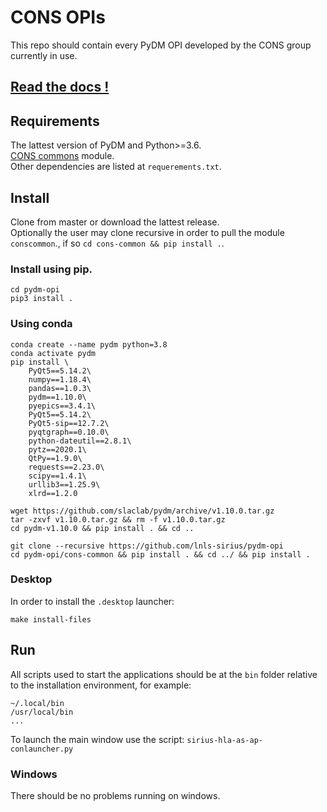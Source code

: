 CONS OPIs
===========

This repo should contain every PyDM OPI developed by the CONS group currently in use.

[Read the docs !](https://lnls-sirius.github.io/pydm-opi/)
----------------------------------------------------------

Requirements
------------
The lattest version of PyDM and Python>=3.6.<br>
[CONS commons](https://github.com/carneirofc/cons-common) module.<br>
Other dependencies are listed at `requerements.txt`.<br>

Install
-------
Clone from master or download the lattest release.<br>
Optionally the user may clone recursive in order to pull the module `conscommon`., if so `cd cons-common && pip install .`.<br>

### Install using pip.
```
cd pydm-opi
pip3 install .
```
### Using conda
```
conda create --name pydm python=3.8
conda activate pydm
pip install \
	PyQt5==5.14.2\
	numpy==1.18.4\
	pandas==1.0.3\
	pydm==1.10.0\
	pyepics==3.4.1\
	PyQt5==5.14.2\
	PyQt5-sip==12.7.2\
	pyqtgraph==0.10.0\
	python-dateutil==2.8.1\
	pytz==2020.1\
	QtPy==1.9.0\
	requests==2.23.0\
	scipy==1.4.1\
	urllib3==1.25.9\
	xlrd==1.2.0

wget https://github.com/slaclab/pydm/archive/v1.10.0.tar.gz
tar -zxvf v1.10.0.tar.gz && rm -f v1.10.0.tar.gz
cd pydm-v1.10.0 && pip install . && cd ..

git clone --recursive https://github.com/lnls-sirius/pydm-opi
cd pydm-opi/cons-common && pip install . && cd ../ && pip install .
```

### Desktop
In order to install the `.desktop` launcher:
```
make install-files
```


Run
---
All scripts used to start the applications should be at the `bin` folder relative to the installation environment, for example:
```
~/.local/bin
/usr/local/bin
...
```

To launch the main window use the script: `sirius-hla-as-ap-conlauncher.py`

### Windows
There should be no problems running on windows.
